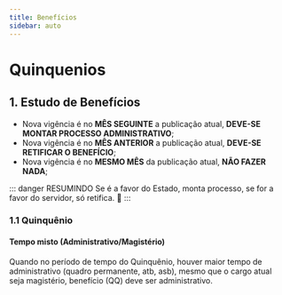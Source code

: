 ```yaml
---
title: Benefícios
sidebar: auto
---
```


# Quinquenios


## 1. Estudo de Benefícios

+ Nova vigência é no **MÊS SEGUINTE** a publicação atual, **DEVE-SE MONTAR PROCESSO ADMINISTRATIVO**;
+ Nova vigência é no **MÊS ANTERIOR** a publicação atual, **DEVE-SE RETIFICAR O BENEFÍCIO**;
+ Nova vigência é no **MESMO MÊS** da publicação atual, **NÃO FAZER NADA**;

::: danger RESUMINDO
Se é a favor do Estado, monta processo, se for a favor do servidor, só retifica. :triumph:
:::  

### 1.1 Quinquênio

#### Tempo misto (Administrativo/Magistério)
Quando no período de tempo do Quinquênio, houver maior tempo de administrativo (quadro permanente, atb, asb), mesmo que o cargo atual seja magistério, benefício (QQ) deve ser administrativo.